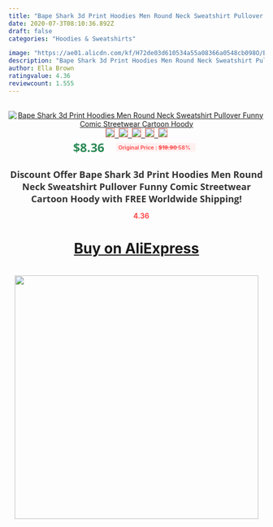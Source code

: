 ```yaml
---
title: "Bape Shark 3d Print Hoodies Men Round Neck Sweatshirt Pullover Funny Comic Streetwear Cartoon Hoody"
date: 2020-07-3T08:10:36.892Z
draft: false
categories: "Hoodies & Sweatshirts"

image: "https://ae01.alicdn.com/kf/H72de03d610534a55a08366a0548cb098O/Bape-Shark-3d-Print-Hoodies-Men-Round-Neck-Sweatshirt-Pullover-Funny-Comic-Streetwear-Cartoon-Hoody.jpg"
description: "Bape Shark 3d Print Hoodies Men Round Neck Sweatshirt Pullover Funny Comic Streetwear Cartoon Hoody"
author: Ella Brown
ratingvalue: 4.36
reviewcount: 1.555
---
```

<br>
<div style="text-align: center;">
<a href="https://s.click.aliexpress.com/e/_98roip" target="_blank" rel="nofollow noopener noreferrer"><img alt="Bape Shark 3d Print Hoodies Men Round Neck Sweatshirt Pullover Funny Comic Streetwear Cartoon Hoody" class="magnifier-image" src="https://ae01.alicdn.com/kf/H72de03d610534a55a08366a0548cb098O/Bape-Shark-3d-Print-Hoodies-Men-Round-Neck-Sweatshirt-Pullover-Funny-Comic-Streetwear-Cartoon-Hoody.jpg_640x640.jpg">
<br>
<img style="border:1px solid salmon" src="https://ae01.alicdn.com/kf/H72de03d610534a55a08366a0548cb098O/Bape-Shark-3d-Print-Hoodies-Men-Round-Neck-Sweatshirt-Pullover-Funny-Comic-Streetwear-Cartoon-Hoody.jpg_120x120.jpg">&nbsp;&nbsp;<img style="border:1px solid salmon" src="https://ae01.alicdn.com/kf/H7f37c039e3044d42a70e0e8bad1d5a27S/Bape-Shark-3d-Print-Hoodies-Men-Round-Neck-Sweatshirt-Pullover-Funny-Comic-Streetwear-Cartoon-Hoody.jpg_120x120.jpg">&nbsp;&nbsp;<img style="border:1px solid salmon" src="https://ae01.alicdn.com/kf/Hf7c55dd346a043d99a0787596b1000cfC/Bape-Shark-3d-Print-Hoodies-Men-Round-Neck-Sweatshirt-Pullover-Funny-Comic-Streetwear-Cartoon-Hoody.jpg_120x120.jpg">&nbsp;&nbsp;<img style="border:1px solid salmon" src="https://ae01.alicdn.com/kf/Hb3f4bb7c960a4ecfba006b2cd6e0611c1/Bape-Shark-3d-Print-Hoodies-Men-Round-Neck-Sweatshirt-Pullover-Funny-Comic-Streetwear-Cartoon-Hoody.jpg_120x120.jpg">&nbsp;&nbsp;<img style="border:1px solid salmon" src="https://ae01.alicdn.com/kf/H4834a9d674a84c31b6473394e3d4c0a31/Bape-Shark-3d-Print-Hoodies-Men-Round-Neck-Sweatshirt-Pullover-Funny-Comic-Streetwear-Cartoon-Hoody.jpg_120x120.jpg"></a></div><br0>
<div style="text-align: center;"><span style="background-color: white; border: 0px; box-sizing: border-box; color: seagreen; display: inline-block; font-family: &quot;open sans&quot; , &quot;arial&quot; , &quot;helvetica&quot; , sans-serif , &quot;heiti&quot;; font-size: 24px; font-stretch: inherit; font-weight: 700; line-height: inherit; margin: 0px 10px 0px 0px; padding: 0px; vertical-align: middle;">$8.36 </span>
<span style="background: rgb(255 , 241 , 241); border-radius: 3px; border: 0px; box-sizing: border-box; color: #ff4747; display: inline-block; font-family: inherit; font-size: 12px; font-stretch: inherit; font-style: inherit; font-variant: inherit; font-weight: 600; line-height: inherit; margin: 0px; padding: 2px 5px; transform: scale(0.9); vertical-align: middle;">Original Price : <b style="text-decoration: line-through;">$19.90 </b> 58%&nbsp;&nbsp;</span></div>
<h1 style="color: #333333; display: inline-block; font-family: &quot;open sans&quot; , &quot;arial&quot; , &quot;helvetica&quot; , sans-serif , &quot;heiti&quot;; font-size: 18px; font-stretch: inherit; font-weight: 700; text-align: center;">Discount Offer Bape Shark 3d Print Hoodies Men Round Neck Sweatshirt Pullover Funny Comic Streetwear Cartoon Hoody with FREE Worldwide Shipping!</h1>
<div style="color: #ff4747; text-align: center;">
<img src="https://4.bp.blogspot.com/-M0ZcTcb-5uY/XleCXlxnR4I/AAAAAAAAAEc/OrjgMkXV1oMQFaCRZj5HQwOCBcu3w1FegCPcBGAYYCw/s1600/star.png" style="height: 15px;">&nbsp;<b>4.36</b></div>
<div class="button_cont" align="center"><a class="buynow_a" href="https://s.click.aliexpress.com/e/_98roip" target="_blank" rel="nofollow noopener noreferrer"><H1>Buy on AliExpress</H1></a></div><br>
<div class="separator" style="clear: both; text-align: center;">
<img src="https://lh3.googleusercontent.com/-pTy5HemUv9M/XlePHvY0dAI/AAAAAAAAAE4/0nX5iRUoIWY8eMW9Dpxeirr157OZliDIgCLcBGAsYHQ/s1600/badge.gif" width="480">
</div>
